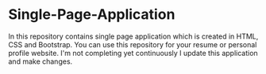 # Single-Page-Application

In this repository contains single page application which is created in HTML, CSS and Bootstrap. You can use this repository for your resume or personal profile website. I'm not completing yet continuously I update this application and make changes. 
